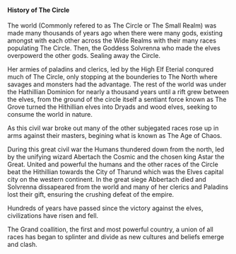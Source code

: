 #### History of The Circle

The world (Commonly refered to as The Circle or The Small Realm) was made many thousands of years ago when there were many gods, existing amongst with each other across the Wide Realms with their many  races populating The Circle. Then, the Goddess Solvrenna who made the elves overpowerd the other gods. Sealing away the Circle. 

Her armies of paladins and clerics, led by the High Elf Eterial conqured much of The Circle, only stopping at the bounderies to The North where savages and monsters had the advantage. The rest of the world was under the Hathillian Dominion for nearly a thousand years until a rift grew between the elves, from the ground of the circle itself a sentiant force known as The Grove turned the Hithillian elves into Dryads and wood elves, seeking to consume the world in nature. 

As this civil war broke out many of the other subjegated races rose up in arms against their masters, begining what is known as The Age of Chaos. 

During this great civil war the Humans thundered down from the north, led by the unifying wizard Abertach the Cosmic and the chosen king Astar the Great. United and powerful the humans and the other races of the Circle beat the Hithillian towards the City of Tharund which was the Elves capital city on the western continent. In the great siege Abbertach died and Solvrenna dissapeared from the world and many of her clerics and Paladins lost their gift, ensuring the crushing defeat of the empire. 

Hundreds of years have passed since the victory against the elves, civilizations have risen and fell. 

The Grand coallition, the first and most powerful country, a union of all races has began to splinter and divide as new cultures and beliefs emerge and clash. 

